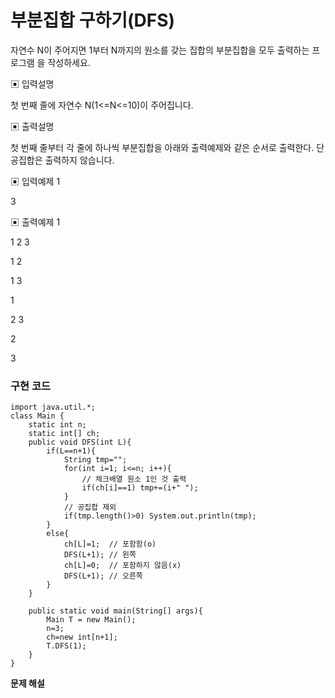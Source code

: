 # 부분집합 구하기(DFS)



자연수 N이 주어지면 1부터 N까지의 원소를 갖는 집합의 부분집합을 모두 출력하는 프로그램 을 작성하세요.

 

▣ 입력설명

첫 번째 줄에 자연수 N(1<=N<=10)이 주어집니다.

 

▣ 출력설명

첫 번째 줄부터 각 줄에 하나씩 부분집합을 아래와 출력예제와 같은 순서로 출력한다. 단 공집합은 출력하지 않습니다.

 

▣ 입력예제 1

3

 

▣ 출력예제 1

1 2 3

1 2

1 3

1

2 3

2

3



### 구현 코드

```
import java.util.*;
class Main {
	static int n;
	static int[] ch;
	public void DFS(int L){
		if(L==n+1){
			String tmp="";
			for(int i=1; i<=n; i++){
            	// 체크배열 원소 1인 것 출력
				if(ch[i]==1) tmp+=(i+" ");
			}
            // 공집합 제외
			if(tmp.length()>0) System.out.println(tmp);
		}
		else{
			ch[L]=1;  // 포함함(o)
			DFS(L+1); // 왼쪽
			ch[L]=0;  // 포함하지 않음(x)
			DFS(L+1); // 오른쪽
		}
	}

	public static void main(String[] args){
		Main T = new Main();
		n=3;
		ch=new int[n+1];
		T.DFS(1);
	}	
}
```



**문제 해설**

[Link]: https://lealea.tistory.com/75?category=1008807

